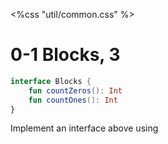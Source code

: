 <%css "util/common.css" %>

# 0-1 Blocks, 3


```Kotlin
interface Blocks {
    fun countZeros(): Int
    fun countOnes(): Int
}
```

Implement an interface above using 